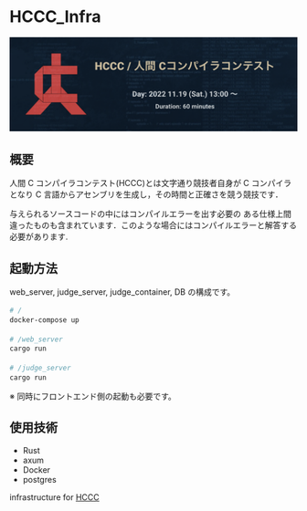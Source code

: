 # HCCC_Infra

![Logo](/Logo.png)

## 概要

人間 C コンパイラコンテスト(HCCC)とは文字通り競技者自身が C コンパイラとなり C 言語からアセンブリを生成し，その時間と正確さを競う競技です．

与えられるソースコードの中にはコンパイルエラーを出す必要の ある仕様上間違ったものも含まれています．このような場合にはコンパイルエラーと解答する必要があります.

## 起動方法

web_server, judge_server, judge_container, DB の構成です。

```bash
# /
docker-compose up

# /web_server
cargo run

# /judge_server
cargo run
```

※ 同時にフロントエンド側の起動も必要です。

## 使用技術

- Rust
- axum
- Docker
- postgres

infrastructure for [HCCC](https://github.com/Alignof/Human_C_Compiler_Contest)

